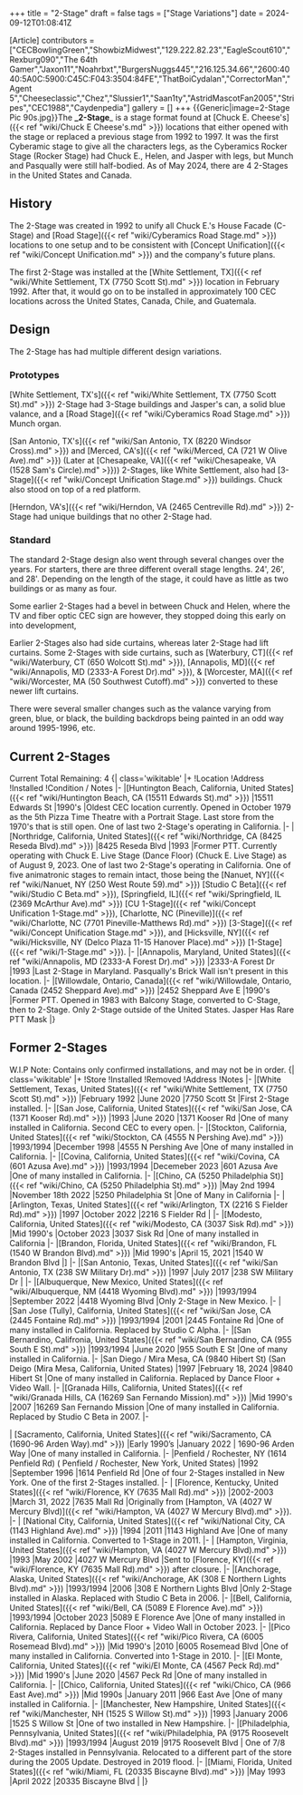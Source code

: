 +++
title = "2-Stage"
draft = false
tags = ["Stage Variations"]
date = 2024-09-12T01:08:41Z

[Article]
contributors = ["CECBowlingGreen","ShowbizMidwest","129.222.82.23","EagleScout610","Rexburg090","The 64th Gamer","Jaxon11","Noahrbxt","BurgersNuggs445","216.125.34.66","2600:4040:5A0C:5900:C45C:F043:3504:84FE","ThatBoiCydalan","CorrectorMan","Agent 5","Cheeseclassic","Chez","Slussier1","Saan1ty","AstridMascotFan2005","Stripes","CEC1988","Caydenpedia"]
gallery = []
+++
{{Generic|image=2-Stage Pic 90s.jpg}}The **_2-Stage**_ is a stage format found at [Chuck E. Cheese's]({{< ref "wiki/Chuck E Cheese's.md" >}}) locations that either opened with the stage or replaced a previous stage from 1992 to 1997. It was the first Cyberamic stage to give all the characters legs, as the Cyberamics Rocker Stage (Rocker Stage) had Chuck E., Helen, and Jasper with legs, but Munch and Pasqually were still half-bodied. As of May 2024, there are 4 2-Stages in the United States and Canada.

## History ##
The 2-Stage was created in 1992 to unify all Chuck E.'s House Facade (C-Stage) and [Road Stage]({{< ref "wiki/Cyberamics Road Stage.md" >}}) locations to one setup and to be consistent with [Concept Unification]({{< ref "wiki/Concept Unification.md" >}}) and the company's future plans.

The first 2-Stage was installed at the [White Settlement, TX]({{< ref "wiki/White Settlement, TX (7750 Scott St).md" >}}) location in February 1992. After that, it would go on to be installed in approximately 100 CEC locations across the United States, Canada, Chile, and Guatemala.

## Design ##
The 2-Stage has had multiple different design variations.

### Prototypes ###
[White Settlement, TX's]({{< ref "wiki/White Settlement, TX (7750 Scott St).md" >}}) 2-Stage had 3-Stage buildings and Jasper's can, a solid blue valance, and a [Road Stage]({{< ref "wiki/Cyberamics Road Stage.md" >}}) Munch organ.

[San Antonio, TX's]({{< ref "wiki/San Antonio, TX (8220 Windsor Cross).md" >}}) and [Merced, CA's]({{< ref "wiki/Merced, CA (721 W Olive Ave).md" >}}) (Later at [Chesapeake, VA]({{< ref "wiki/Chesapeake, VA (1528 Sam's Circle).md" >}})) 2-Stages, like White Settlement, also had [3-Stage]({{< ref "wiki/Concept Unification Stage.md" >}}) buildings. Chuck also stood on top of a red platform.

[Herndon, VA's]({{< ref "wiki/Herndon, VA (2465 Centreville Rd).md" >}}) 2-Stage had unique buildings that no other 2-Stage had.

### Standard ###
The standard 2-Stage design also went through several changes over the years. For starters, there are three different overall stage lengths. 24', 26', and 28'. Depending on the length of the stage, it could have as little as two buildings or as many as four.

Some earlier 2-Stages had a bevel in between Chuck and Helen, where the TV and fiber optic CEC sign are however, they stopped doing this early on into development,

Earlier 2-Stages also had side curtains, whereas later 2-Stage had lift curtains. Some 2-Stages with side curtains, such as [Waterbury, CT]({{< ref "wiki/Waterbury, CT (650 Wolcott St).md" >}}), [Annapolis, MD]({{< ref "wiki/Annapolis, MD (2333-A Forest Dr).md" >}}), & [Worcester, MA]({{< ref "wiki/Worcester, MA (50 Southwest Cutoff).md" >}}) converted to these newer lift curtains.

There were several smaller changes such as the valance varying from green, blue, or black, the building backdrops being painted in an odd way around 1995-1996, etc.




## Current 2-Stages ##
Current Total Remaining: 4
{| class='wikitable'
|+
!Location
!Address
!Installed
!Condition / Notes
|-
|[Huntington Beach, California, United States]({{< ref "wiki/Huntington Beach, CA (15511 Edwards St).md" >}})
|15511 Edwards St
|1990's
|Oldest CEC location currently. Opened in October 1979 as the 5th Pizza Time Theatre with a Portrait Stage. Last store from the 1970's that is still open. One of last two 2-Stage's operating in California.
|-
|[Northridge, California, United States]({{< ref "wiki/Northridge, CA (8425 Reseda Blvd).md" >}})
|8425 Reseda Blvd
|1993
|Former PTT. Currently operating with Chuck E. Live Stage (Dance Floor) (Chuck E. Live Stage) as of August 9, 2023.  One  of last two 2-Stage's operating in California. One of five animatronic stages to remain intact, those being the [Nanuet, NY]({{< ref "wiki/Nanuet, NY (250 West Route 59).md" >}}) [Studio C Beta]({{< ref "wiki/Studio C Beta.md" >}}), [Springfield, IL]({{< ref "wiki/Springfield, IL (2369 McArthur Ave).md" >}}) [CU 1-Stage]({{< ref "wiki/Concept Unification 1-Stage.md" >}}), [Charlotte, NC (Pineville)]({{< ref "wiki/Charlotte, NC (7701 Pineville-Matthews Rd).md" >}}) [3-Stage]({{< ref "wiki/Concept Unification Stage.md" >}}), and [Hicksville, NY]({{< ref "wiki/Hicksville, NY (Delco Plaza 11-15 Hanover Place).md" >}}) [1-Stage]({{< ref "wiki/1-Stage.md" >}}).
|-
|[Annapolis, Maryland, United States]({{< ref "wiki/Annapolis, MD (2333-A Forest Dr).md" >}})
|2333-A Forest Dr
|1993
|Last 2-Stage in Maryland. Pasqually's Brick Wall isn't present in this location.
|-
|[Willowdale, Ontario, Canada]({{< ref "wiki/Willowdale, Ontario, Canada (2452 Sheppard Ave).md" >}})
|2452 Sheppard Ave E
|1990's
|Former PTT. Opened in 1983 with Balcony Stage, converted to C-Stage, then to 2-Stage. Only 2-Stage outside of the United States. Jasper Has Rare PTT Mask
|}

## Former 2-Stages ##
W.I.P
Note: Contains only confirmed installations, and may not be in order.
{| class='wikitable'
|+
!Store
!Installed
!Removed
!Address
!Notes
|-
|[White Settlement, Texas, United States]({{< ref "wiki/White Settlement, TX (7750 Scott St).md" >}})
|February 1992
|June 2020
|7750 Scott St
|First 2-Stage installed. 
|-
|[San Jose, California, United States]({{< ref "wiki/San Jose, CA (1371 Kooser Rd).md" >}})
|1993
|June 2020
|1371 Kooser Rd
|One of many installed in California. Second CEC to every open.
|-
|[Stockton, California, United States]({{< ref "wiki/Stockton, CA (4555 N Pershing Ave).md" >}})
|1993/1994
|December 1998
|4555 N Pershing Ave
|One of many installed in California.
|-
|[Covina, California, United States]({{< ref "wiki/Covina, CA (601 Azusa Ave).md" >}})
|1993/1994
|Decemeber 2023
|601 Azusa Ave
|One of many installed in California.
|-
|[Chino, CA (5250 Philadelphia St)]({{< ref "wiki/Chino, CA (5250 Philadelphia St).md" >}})
|May 2nd 1994
|November 18th 2022
|5250 Philadelphia St
|One of Many in California
|-
|[Arlington, Texas, United States]({{< ref "wiki/Arlington, TX (2216 S Fielder Rd).md" >}})
|1997
|October 2022
|2216 S Fielder Rd
|
|-
|[Modesto, California, United States]({{< ref "wiki/Modesto, CA (3037 Sisk Rd).md" >}})
|Mid 1990's
|October 2023
|3037 Sisk Rd
|One of many installed in California
|-
|[Brandon, Florida, United States]({{< ref "wiki/Brandon, FL (1540 W Brandon Blvd).md" >}})
|Mid 1990's
|April 15, 2021
|1540 W Brandon Blvd
|]
|-
|[San Antonio, Texas, United States]({{< ref "wiki/San Antonio, TX (238 SW Military Dr).md" >}})
|1997
|July 2017
|238 SW Military Dr
|
|-
|[Albuquerque, New Mexico, United States]({{< ref "wiki/Albuquerque, NM (4418 Wyoming Blvd).md" >}})
|1993/1994
|September 2022
|4418 Wyoming Blvd
|Only 2-Stage in New Mexico.
|-
|[San Jose (Tully), California, United States]({{< ref "wiki/San Jose, CA (2445 Fontaine Rd).md" >}})
|1993/1994
|2001
|2445 Fontaine Rd
|One of many installed in California. Replaced by Studio C Alpha.
|-
|[San Bernardino, Califronia, United States]({{< ref "wiki/San Bernardino, CA (955 South E St).md" >}})
|1993/1994
|June 2020
|955 South E St
|One of many installed in California.
|-
|San Diego / Mira Mesa, CA (9840 Hibert St) (San Deigo (Mira Mesa, California, United States)
|1997
|February 18, 2024
|9840 Hibert St
|One of many installed in California. Replaced by Dance Floor + Video Wall.
|-
|[Granada Hills, California, United States]({{< ref "wiki/Granada Hills, CA (16269 San Fernando Mission).md" >}})
|Mid 1990's
|2007
|16269 San Fernando Mission
|One of many installed in California. Replaced by Studio C Beta in 2007.
|-

| [Sacramento, California, United States]({{< ref "wiki/Sacramento, CA (1690-96 Arden Way).md" >}})
|Early 1990’s
|January 2022
| 1690-96 Arden Way
|One of many installed in California.
|-
|Penfield / Rochester, NY (1614 Penfield Rd) ( Penfield / Rochester, New York, United States)
|1992
|September 1996
|1614 Penfield Rd
|One of four 2-Stages installed in New York. One of the first 2-Stages installed.
|-
| [Florence, Kentucky, United States]({{< ref "wiki/Florence, KY (7635 Mall Rd).md" >}})
|2002-2003
|March 31, 2022
|7635 Mall Rd
|Originally from [Hampton, VA (4027 W Mercury Blvd)]({{< ref "wiki/Hampton, VA (4027 W Mercury Blvd).md" >}}).
|-
| [National City, California, United States]({{< ref "wiki/National City, CA (1143 Highland Ave).md" >}})
|1994
|2011
|1143 Highland Ave
|One of many installed in California. Converted to 1-Stage in 2011.
|-
| [Hampton, Virginia, United States]({{< ref "wiki/Hampton, VA (4027 W Mercury Blvd).md" >}})
|1993
|May 2002
|4027 W Mercury Blvd
|Sent to [Florence, KY]({{< ref "wiki/Florence, KY (7635 Mall Rd).md" >}}) after closure.
|-
|[Anchorage, Alaska, United States]({{< ref "wiki/Anchorage, AK (308 E Northern Lights Blvd).md" >}})
|1993/1994
|2006
|308 E Northern Lights Blvd
|Only 2-Stage installed in Alaska. Replaced with Studio C Beta in 2006.
|-
|[Bell, California, United States]({{< ref "wiki/Bell, CA (5089 E Florence Ave).md" >}})
|1993/1994
|October 2023
|5089 E Florence Ave
|One of many installed in California. Replaced by Dance Floor + Video Wall in October 2023.
|-
|[Pico Rivera, California, United States]({{< ref "wiki/Pico Rivera, CA (6005 Rosemead Blvd).md" >}})
|Mid 1990's
|2010
|6005 Rosemead Blvd
|One of many installed in California. Converted into 1-Stage in 2010.
|-
|[El Monte, California, United States]({{< ref "wiki/El Monte, CA (4567 Peck Rd).md" >}})
|Mid 1990's
|June 2020
|4567 Peck Rd
|One of many installed in California. 
|-
|[Chico, California, United States]({{< ref "wiki/Chico, CA (966 East Ave).md" >}})
|Mid 1990s
|January 2011
|966 East Ave
|One of many installed in California.
|-
|[Manchester, New Hampshire, United States]({{< ref "wiki/Manchester, NH (1525 S Willow St).md" >}})
|1993
|January 2006
|1525 S Willow St
|One of two installed in New Hampshire.
|-
|[Philadelphia, Pennsylvania, United States]({{< ref "wiki/Philadelphia, PA (9175 Roosevelt Blvd).md" >}})
|1993/1994
|August 2019
|9175 Roosevelt Blvd
| One of 7/8 2-Stages installed in Pennsylvania. Relocated to a different part of the store during the 2005 Update. Destroyed in 2019 flood.
|-
|[Miami, Florida, United States]({{< ref "wiki/Miami, FL (20335 Biscayne Blvd).md" >}}) 
|May 1993
|April 2022
|20335 Biscayne Blvd
|
|}